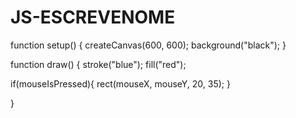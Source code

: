# JS-ESCREVENOME
function setup() {
  createCanvas(600, 600);
  background("black");
}

function draw() {
  stroke("blue");
  fill("red");
  
  if(mouseIsPressed){
    rect(mouseX, mouseY, 20, 35);
  }
  
}
